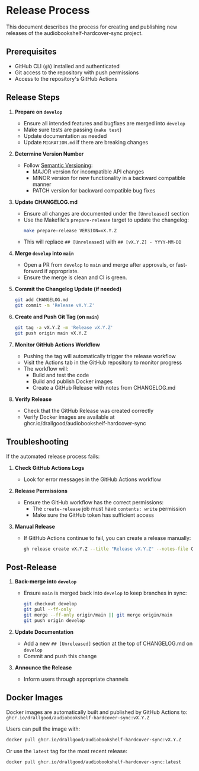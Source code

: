 # Release Process

This document describes the process for creating and publishing new releases of the audiobookshelf-hardcover-sync project.

## Prerequisites

- GitHub CLI (`gh`) installed and authenticated
- Git access to the repository with push permissions
- Access to the repository's GitHub Actions

## Release Steps

1. **Prepare on `develop`**
   - Ensure all intended features and bugfixes are merged into `develop`
   - Make sure tests are passing (`make test`)
   - Update documentation as needed
   - Update `MIGRATION.md` if there are breaking changes

2. **Determine Version Number**
   - Follow [Semantic Versioning](https://semver.org/):
     - MAJOR version for incompatible API changes
     - MINOR version for new functionality in a backward compatible manner
     - PATCH version for backward compatible bug fixes

3. **Update CHANGELOG.md**
   - Ensure all changes are documented under the `[Unreleased]` section
   - Use the Makefile's `prepare-release` target to update the changelog:
     ```bash
     make prepare-release VERSION=vX.Y.Z
     ```
   - This will replace `## [Unreleased]` with `## [vX.Y.Z] - YYYY-MM-DD`

4. **Merge `develop` into `main`**
   - Open a PR from `develop` to `main` and merge after approvals, or fast-forward if appropriate.
   - Ensure the merge is clean and CI is green.

5. **Commit the Changelog Update (if needed)**
   ```bash
   git add CHANGELOG.md
   git commit -m 'Release vX.Y.Z'
   ```

6. **Create and Push Git Tag (on `main`)**
   ```bash
   git tag -a vX.Y.Z -m 'Release vX.Y.Z'
   git push origin main vX.Y.Z
   ```

7. **Monitor GitHub Actions Workflow**
   - Pushing the tag will automatically trigger the release workflow
   - Visit the Actions tab in the GitHub repository to monitor progress
   - The workflow will:
     - Build and test the code
     - Build and publish Docker images
     - Create a GitHub Release with notes from CHANGELOG.md

8. **Verify Release**
   - Check that the GitHub Release was created correctly
   - Verify Docker images are available at ghcr.io/drallgood/audiobookshelf-hardcover-sync

## Troubleshooting

If the automated release process fails:

1. **Check GitHub Actions Logs**
   - Look for error messages in the GitHub Actions workflow

2. **Release Permissions**
   - Ensure the GitHub workflow has the correct permissions:
     - The `create-release` job must have `contents: write` permission
     - Make sure the GitHub token has sufficient access

3. **Manual Release**
   - If GitHub Actions continue to fail, you can create a release manually:
     ```bash
     gh release create vX.Y.Z --title "Release vX.Y.Z" --notes-file CHANGELOG.md
     ```

## Post-Release

1. **Back-merge into `develop`**
   - Ensure `main` is merged back into `develop` to keep branches in sync:
     ```bash
     git checkout develop
     git pull --ff-only
     git merge --ff-only origin/main || git merge origin/main
     git push origin develop
     ```

2. **Update Documentation**
   - Add a new `## [Unreleased]` section at the top of CHANGELOG.md on `develop`
   - Commit and push this change

3. **Announce the Release**
   - Inform users through appropriate channels

## Docker Images

Docker images are automatically built and published by GitHub Actions to:
`ghcr.io/drallgood/audiobookshelf-hardcover-sync:vX.Y.Z`

Users can pull the image with:
```bash
docker pull ghcr.io/drallgood/audiobookshelf-hardcover-sync:vX.Y.Z
```

Or use the `latest` tag for the most recent release:
```bash
docker pull ghcr.io/drallgood/audiobookshelf-hardcover-sync:latest
```
